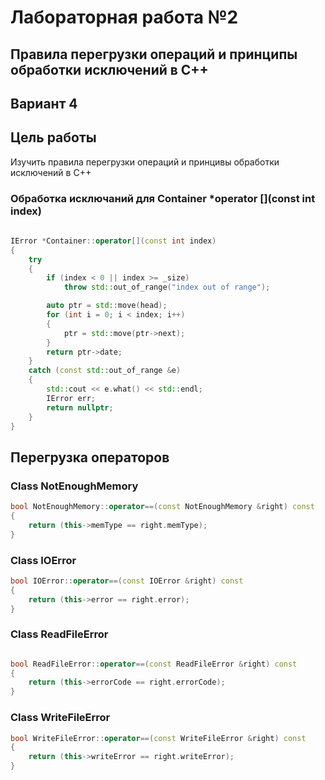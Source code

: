# Лабораторная работа №2 #

## Правила перегрузки операций и принципы обработки исключений в С++ ##

## Вариант 4 ##

## Цель работы ##

Изучить правила перегрузки операций и принцивы обработки исключений в С++

### Обработка исключаний для Container \*operator [](const int index) ###

```c++
    
IError *Container::operator[](const int index)
{
    try
    {
        if (index < 0 || index >= _size)
            throw std::out_of_range("index out of range");

        auto ptr = std::move(head);
        for (int i = 0; i < index; i++)
        {
            ptr = std::move(ptr->next);
        }
        return ptr->date;
    }
    catch (const std::out_of_range &e)
    {
        std::cout << e.what() << std::endl;
        IError err;
        return nullptr;
    }
}
```

## Перегрузка операторов ##

### Class NotEnoughMemory ###

```c++
bool NotEnoughMemory::operator==(const NotEnoughMemory &right) const
{
    return (this->memType == right.memType);
}

```

### Class IOError ###

```c++
bool IOError::operator==(const IOError &right) const
{
    return (this->error == right.error);
}
```

### Class ReadFileError ###

```c++

bool ReadFileError::operator==(const ReadFileError &right) const
{
    return (this->errorCode == right.errorCode);
}

```

### Class WriteFileError ###

```c++
bool WriteFileError::operator==(const WriteFileError &right) const
{
    return (this->writeError == right.writeError);
}

```

